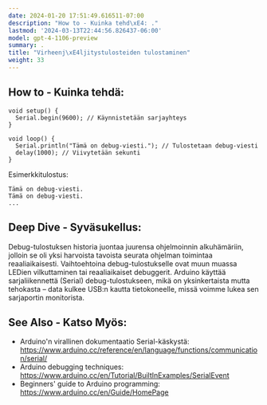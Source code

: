 ```yaml
---
date: 2024-01-20 17:51:49.616511-07:00
description: "How to - Kuinka tehd\xE4: ."
lastmod: '2024-03-13T22:44:56.826437-06:00'
model: gpt-4-1106-preview
summary: .
title: "Virheenj\xE4ljitystulosteiden tulostaminen"
weight: 33
---
```


## How to - Kuinka tehdä:
```Arduino
void setup() {
  Serial.begin(9600); // Käynnistetään sarjayhteys
}

void loop() {
  Serial.println("Tämä on debug-viesti."); // Tulostetaan debug-viesti
  delay(1000); // Viivytetään sekunti
}
```

Esimerkkitulostus:
```
Tämä on debug-viesti.
Tämä on debug-viesti.
...
```

## Deep Dive - Syväsukellus:
Debug-tulostuksen historia juontaa juurensa ohjelmoinnin alkuhämäriin, jolloin se oli yksi harvoista tavoista seurata ohjelman toimintaa reaaliaikaisesti. Vaihtoehtoina debug-tulostukselle ovat muun muassa LEDien vilkuttaminen tai reaaliaikaiset debuggerit. Arduino käyttää sarjaliikennettä (Serial) debug-tulostukseen, mikä on yksinkertaista mutta tehokasta – data kulkee USB:n kautta tietokoneelle, missä voimme lukea sen sarjaportin monitorista.

## See Also - Katso Myös:
- Arduino'n virallinen dokumentaatio Serial-käskystä: https://www.arduino.cc/reference/en/language/functions/communication/serial/
- Arduino debugging techniques: https://www.arduino.cc/en/Tutorial/BuiltInExamples/SerialEvent
- Beginners' guide to Arduino programming: https://www.arduino.cc/en/Guide/HomePage
